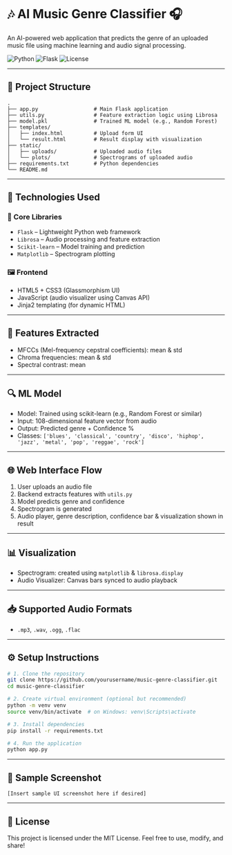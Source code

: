 # 🎶 AI Music Genre Classifier 🎧

An AI-powered web application that predicts the genre of an uploaded music file using machine learning and audio signal processing.

![Python](https://img.shields.io/badge/Python-3.8+-blue.svg)
![Flask](https://img.shields.io/badge/Flask-Web%20Framework-lightgrey)
![License](https://img.shields.io/badge/License-MIT-green.svg)

---

## 📁 Project Structure

```
.
├── app.py                  # Main Flask application
├── utils.py                # Feature extraction logic using Librosa
├── model.pkl               # Trained ML model (e.g., Random Forest)
├── templates/
│   ├── index.html          # Upload form UI
│   └── result.html         # Result display with visualization
├── static/
│   ├── uploads/            # Uploaded audio files
│   └── plots/              # Spectrograms of uploaded audio
├── requirements.txt        # Python dependencies
└── README.md
```

---

## 🧠 Technologies Used

### 🎯 Core Libraries

- `Flask` – Lightweight Python web framework
- `Librosa` – Audio processing and feature extraction
- `Scikit-learn` – Model training and prediction
- `Matplotlib` – Spectrogram plotting

### 🖼 Frontend

- HTML5 + CSS3 (Glassmorphism UI)
- JavaScript (audio visualizer using Canvas API)
- Jinja2 templating (for dynamic HTML)

---

## 🎵 Features Extracted

- MFCCs (Mel-frequency cepstral coefficients): mean & std
- Chroma frequencies: mean & std
- Spectral contrast: mean

---

## 🔍 ML Model

- Model: Trained using scikit-learn (e.g., Random Forest or similar)
- Input: 108-dimensional feature vector from audio
- Output: Predicted genre + Confidence %
- Classes: `['blues', 'classical', 'country', 'disco', 'hiphop', 'jazz', 'metal', 'pop', 'reggae', 'rock']`

---

## 🌐 Web Interface Flow

1. User uploads an audio file
2. Backend extracts features with `utils.py`
3. Model predicts genre and confidence
4. Spectrogram is generated
5. Audio player, genre description, confidence bar & visualization shown in result

---

## 📊 Visualization

- Spectrogram: created using `matplotlib` & `librosa.display`
- Audio Visualizer: Canvas bars synced to audio playback

---

## 📥 Supported Audio Formats

- `.mp3`, `.wav`, `.ogg`, `.flac`

---

## ⚙️ Setup Instructions

```bash
# 1. Clone the repository
git clone https://github.com/yourusername/music-genre-classifier.git
cd music-genre-classifier

# 2. Create virtual environment (optional but recommended)
python -m venv venv
source venv/bin/activate  # on Windows: venv\Scripts\activate

# 3. Install dependencies
pip install -r requirements.txt

# 4. Run the application
python app.py
```

---

## 🧪 Sample Screenshot

```
[Insert sample UI screenshot here if desired]
```

---

## 📝 License

This project is licensed under the MIT License. Feel free to use, modify, and share!
